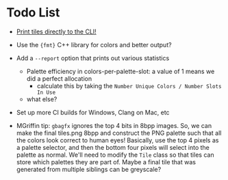# Todo List

+ [Print tiles directly to the CLI!](https://github.com/eddieantonio/imgcat)

+ Use the `{fmt}` C++ library for colors and better output?

+ Add a `--report` option that prints out various statistics
    + Palette efficiency in colors-per-palette-slot: a value of 1 means we did a perfect allocation
        + calculate this by taking the `Number Unique Colors / Number Slots In Use`
    + what else?

+ Set up more CI builds for Windows, Clang on Mac, etc

+ MGriffin tip: `gbagfx` ignores the top 4 bits in 8bpp images. So, we can make the final tiles.png 8bpp and construct
  the PNG palette such that all the colors look correct to human eyes! Basically, use the top 4 pixels as a palette
  selector, and then the bottom four pixels will select into the palette as normal. We'll need to modify the `Tile`
  class so that tiles can store which palettes they are part of. Maybe a final tile that was generated from multiple
  siblings can be greyscale?
